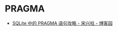 # PRAGMA

- [SQLite 中的 PRAGMA 语句攻略 - 宋兴柱 - 博客园](https://www.cnblogs.com/songxingzhu/p/3992884.html)

```c#

```
